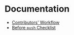 # Documentation

* [Contributors' Workflow](contributors-workflow.md)
* [Before `push` Checklist](before-push-checklist.md)
